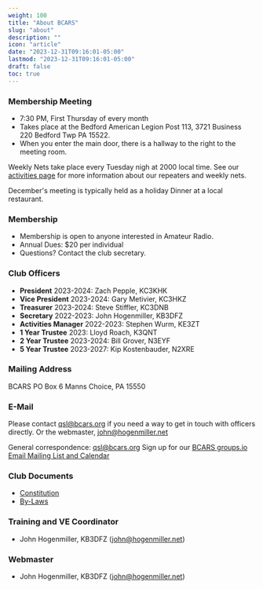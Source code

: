 ```yaml
---
weight: 100
title: "About BCARS"
slug: "about"
description: ""
icon: "article"
date: "2023-12-31T09:16:01-05:00"
lastmod: "2023-12-31T09:16:01-05:00"
draft: false
toc: true
---
```


### Membership Meeting

<!-- This section is copied from the meetings.md page --->
- 7:30 PM, First Thursday of every month
- Takes place at the Bedford American Legion Post 113, 3721 Business 220 Bedford Twp PA 15522.
- When you enter the main door, there is a hallway to the right to the  meeting room.

Weekly Nets take place every Tuesday nigh at 2000 local time. See our [activities page](/activities/) for more information about our repeaters and weekly nets.

December's meeting is typically held as a holiday Dinner at a local restaurant.

<!-- This above section is copied from the meetings.md page --->

### Membership

- Membership is open to anyone interested in Amateur Radio.
- Annual Dues: $20 per individual
- Questions? Contact the club secretary.



### Club Officers

- **President** 2023-2024: Zach Pepple, KC3KHK
- **Vice President** 2023-2024: Gary Metivier, KC3HKZ
- **Treasurer** 2023-2024: Steve Stiffler, KC3DNB
- **Secretary** 2022-2023: John Hogenmiller, KB3DFZ
- **Activities Manager** 2022-2023: Stephen Wurm, KE3ZT
- **1 Year Trustee** 2023: Lloyd Roach, K3QNT
- **2 Year Trustee** 2023-2024: Bill Grover, N3EYF
- **5 Year Trustee** 2023-2027: Kip Kostenbauder, N2XRE 

### Mailing Address 

BCARS
PO Box 6
Manns Choice, PA 15550

### E-Mail 

Please contact qsl@bcars.org if you need a way to get in touch with officers directly. Or the webmaster, john@hogenmiller.net

General correspondence: qsl@bcars.org 
Sign up for our [BCARS groups.io Email Mailing List and Calendar](https://bcars.groups.io/)

### Club Documents

- [Constitution](constitution)
- [By-Laws](bylaws)


### Training and VE Coordinator

- John Hogenmiller, KB3DFZ (john@hogenmiller.net)

### Webmaster

- John Hogenmiller, KB3DFZ (john@hogenmiller.net)

